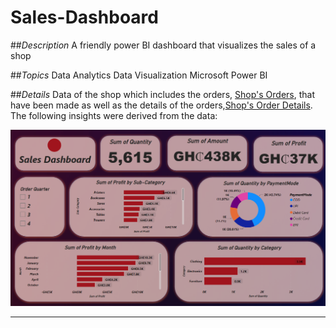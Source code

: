 # Sales-Dashboard

##_Description_
A friendly power BI dashboard that visualizes the sales of a shop

##_Topics_
Data Analytics
Data Visualization
Microsoft Power BI

##_Details_
Data of the shop which includes the orders, [Shop's Orders](https://github.com/brendaakweongo/Sales-Dashboard/blob/main/Datasets/Orders.csv),  that have been made as well as the details of the orders,[Shop's Order Details](https://github.com/brendaakweongo/Sales-Dashboard/blob/main/Datasets/Details.csv). The following insights were derived from the data:

![Screenshot 2023-07-28 152259](https://github.com/brendaakweongo/Sales-Dashboard/blob/main/sales.png)

<hr />
<br />
